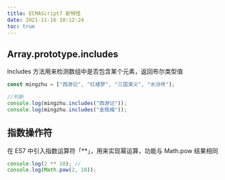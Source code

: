 ```yaml
---
title: ECMAScript7 新特性
date: 2021-11-16 10:12:24
toc: true
---
```


## Array.prototype.includes

Includes 方法用来检测数组中是否包含某个元素，返回布尔类型值

```js
const mingzhu = ["西游记", "红楼梦", "三国演义", "水浒传"];

//判断
console.log(mingzhu.includes("西游记"));
console.log(mingzhu.includes("金瓶梅"));
```

## 指数操作符

在 ES7 中引入指数运算符「\*\*」，用来实现幂运算，功能与 Math.pow 结果相同

```js
console.log(2 ** 10); //
console.log(Math.pow(2, 10));
```
